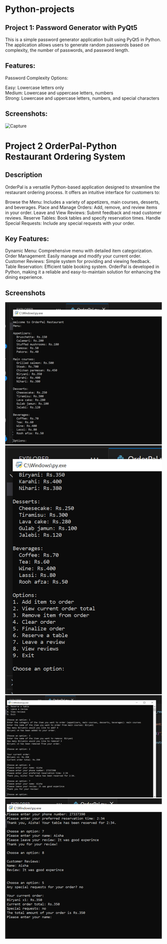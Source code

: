 # Python-projects
## Project 1: Password Generator with PyQt5
This is a simple password generator application built using PyQt5 in Python. The application allows users to generate random passwords based on complexity, the number of passwords, and password length.

## Features:
Password Complexity Options:

Easy: Lowercase letters only<br>
Medium: Lowercase and uppercase letters, numbers<br>
Strong: Lowercase and uppercase letters, numbers, and special characters<br>

## Screenshots:
<img width="201" alt="Capture" src="https://github.com/AishaChanna/Python-projects/assets/89415381/26e77dd8-c926-4ff3-b541-8e90664a1746">


# Project 2 OrderPal-Python Restaurant Ordering System
## Description
OrderPal is a versatile Python-based application designed to streamline the restaurant ordering process. It offers an intuitive interface for customers to:

Browse the Menu: Includes a variety of appetizers, main courses, desserts, and beverages.
Place and Manage Orders: Add, remove, and review items in your order.
Leave and View Reviews: Submit feedback and read customer reviews.
Reserve Tables: Book tables and specify reservation times.
Handle Special Requests: Include any special requests with your order.

## Key Features:
Dynamic Menu: Comprehensive menu with detailed item categorization.
Order Management: Easily manage and modify your current order.
Customer Reviews: Simple system for providing and viewing feedback.
Table Reservation: Efficient table booking system.
OrderPal is developed in Python, making it a reliable and easy-to-maintain solution for enhancing the dining experience.

## Screenshots
![image alt](https://github.com/AishaChanna/Python-projects/blob/506c48b345a7edc70d935e1bdda9b49776542744/OrderPal/Screenshot%201.png)
![image alt](https://github.com/AishaChanna/Python-projects/blob/0e390568c50c1327c5ab120c9dfa773bdfc97eca/OrderPal/Screenshot%202.png)
![image alt](https://github.com/AishaChanna/Python-projects/blob/9b7c7a3fd6fe2e5c7259c12b0a73cf748a54ace5/OrderPal/Screenshot%203.png)
![image alt](https://github.com/AishaChanna/Python-projects/blob/47610cebdc6caf75bede3bd6a8502cedaa7d5d1c/OrderPal/Screenshot%204.png)

